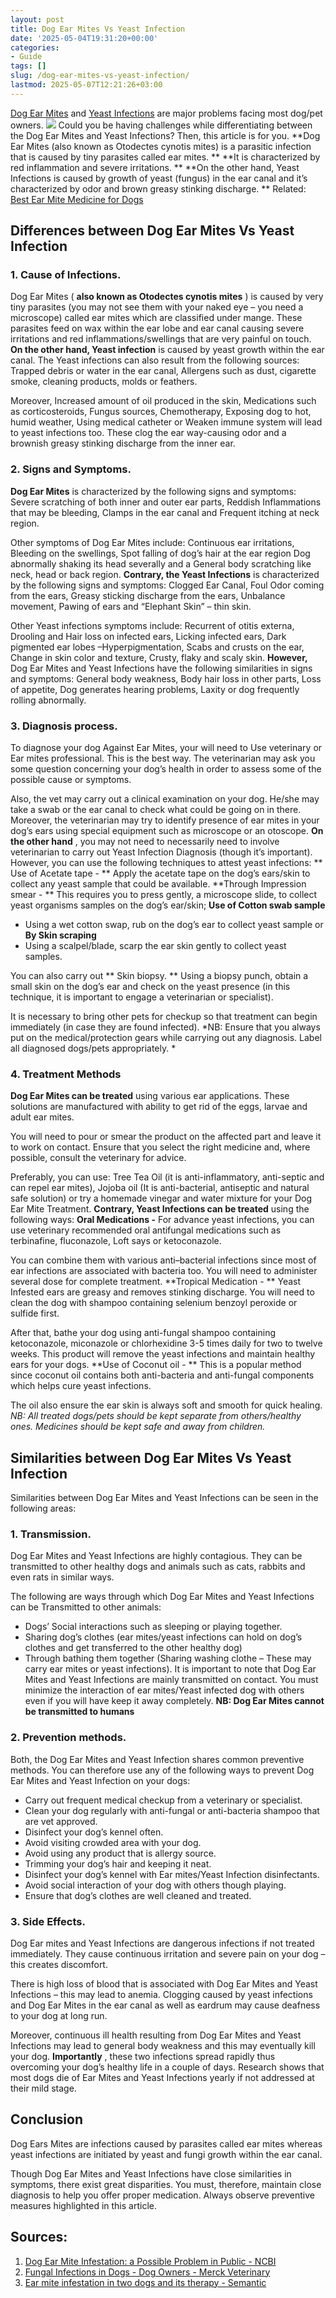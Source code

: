 ```yaml
---
layout: post
title: Dog Ear Mites Vs Yeast Infection
date: '2025-05-04T19:31:20+00:00'
categories:
- Guide
tags: []
slug: /dog-ear-mites-vs-yeast-infection/
lastmod: 2025-05-07T12:21:26+03:00
---
```


[Dog Ear Mites](https://www.petmd.com/dog/conditions/infectious-parasitic/how-treat-ear-mites-dogs)
and
[Yeast Infections](https://vcahospitals.com/know-your-pet/yeast-dermatitis-in-dogs)
are major problems facing most dog/pet owners.
![](/assets/img/12/Pest-Control.jpg)
Could you be having challenges while differentiating between the Dog Ear Mites and Yeast Infections? Then, this article is for you.
**Dog Ear Mites (also known as Otodectes cynotis mites) is a parasitic infection that is caused by tiny parasites called ear mites. **
**It is characterized by red inflammation and severe irritations. **
**On the other hand, Yeast Infections is caused by growth of yeast (fungus) in the ear canal and it’s characterized by odor and brown greasy stinking discharge. **
Related:
[Best Ear Mite Medicine for Dogs](https://pestpolicy.com/best-ear-mite-medicine-for-dogs/)
## Differences between Dog Ear Mites Vs Yeast Infection
### 1. Cause of Infections.
Dog Ear Mites (
**also known as Otodectes cynotis mites**
) is caused by very tiny parasites (you may not see them with your naked eye – you need a microscope) called ear mites which are classified under mange. These parasites feed on wax within the ear lobe and ear canal causing severe irritations and red inflammations/swellings that are very painful on touch.
**On the other hand, Yeast infection**
is caused by yeast growth within the ear canal. The Yeast infections can also result from the following sources: Trapped debris or water in the ear canal, Allergens such as dust, cigarette smoke, cleaning products, molds or feathers.

Moreover, Increased amount of oil produced in the skin, Medications such as corticosteroids, Fungus sources, Chemotherapy, Exposing dog to hot, humid weather, Using medical catheter or Weaken immune system will lead to yeast infections too. These clog the ear way-causing odor and a brownish greasy stinking discharge from the inner ear.
### 2. Signs and Symptoms.
**Dog Ear Mites**
is characterized by the following signs and symptoms: Severe scratching of both inner and outer ear parts, Reddish Inflammations that may be bleeding, Clamps in the ear canal and Frequent itching at neck region.

Other symptoms of Dog Ear Mites include: Continuous ear irritations, Bleeding on the swellings, Spot falling of dog’s hair at the ear region Dog abnormally shaking its head severally and a General body scratching like neck, head or back region.
**Contrary, the Yeast Infections**
is characterized by the following signs and symptoms: Clogged Ear Canal, Foul Odor coming from the ears, Greasy sticking discharge from the ears, Unbalance movement, Pawing of ears and “Elephant Skin” – thin skin.

Other Yeast infections symptoms include: Recurrent of otitis externa, Drooling and Hair loss on infected ears, Licking infected ears, Dark pigmented ear lobes –Hyperpigmentation, Scabs and crusts on the ear, Change in skin color and texture, Crusty, flaky and scaly skin.
**However,**
Dog Ear Mites and Yeast Infections have the following similarities in signs and symptoms: General body weakness, Body hair loss in other parts, Loss of appetite, Dog generates hearing problems, Laxity or dog frequently rolling abnormally.
### 3. Diagnosis process.
To diagnose your dog Against Ear Mites, your will need to Use veterinary or Ear mites professional. This is the best way. The veterinarian may ask you some question concerning your dog’s health in order to assess some of the possible cause or symptoms.

Also, the vet may carry out a clinical examination on your dog. He/she may take a swab or the ear canal to check what could be going on in there. Moreover, the veterinarian may try to identify presence of ear mites in your dog’s ears using special equipment such as microscope or an otoscope.
**On the other hand**
, you may not need to necessarily need to involve veterinarian to carry out Yeast Infection Diagnosis (though it’s important). However, you can use the following techniques to attest yeast infections:
** Use of Acetate tape - **
Apply the acetate tape on the dog’s ears/skin to collect any yeast sample that could be available.
**Through Impression smear - **
This requires you to press gently, a microscope slide, to collect yeast organisms samples on the dog’s ear/skin;
**Use of Cotton swab sample**
- Using a wet cotton swap, rub on the dog’s ear to collect yeast sample or
**By Skin scraping**
- Using a scalpel/blade, scarp the ear skin gently to collect yeast samples.

You can also carry out
** Skin biopsy. **
Using a biopsy punch, obtain a small skin on the dog’s ear and check on the yeast presence (in this technique, it is important to engage a veterinarian or specialist).

It is necessary to bring other pets for checkup so that treatment can begin immediately (in case they are found infected).
*NB: Ensure that you always put on the medical/protection gears while carrying out any diagnosis. Label all diagnosed dogs/pets appropriately. *
### 4. Treatment Methods
**Dog Ear Mites can be treated**
using various ear applications. These solutions are manufactured with ability to get rid of the eggs, larvae and adult ear mites.

You will need to pour or smear the product on the affected part and leave it to work on contact. Ensure that you select the right medicine and, where possible, consult the veterinary for advice.

Preferably, you can use: Tree Tea Oil (it is anti-inflammatory, anti-septic and can repel ear mites), Jojoba oil (It is anti-bacterial, antiseptic and natural safe solution) or try a homemade vinegar and water mixture for your Dog Ear Mite Treatment.
**Contrary, Yeast Infections can be treated**
using the following ways:
**Oral Medications -**
For advance yeast infections, you can use veterinary recommended oral antifungal medications such as terbinafine, fluconazole, Loft says or ketoconazole.

You can combine them with various anti–bacterial infections since most of ear infections are associated with bacteria too. You will need to administer several dose for complete treatment.
**Tropical Medication - **
Yeast Infested ears are greasy and removes stinking discharge. You will need to clean the dog with shampoo containing selenium benzoyl peroxide or sulfide first.

After that, bathe your dog using anti-fungal shampoo containing ketoconazole, miconazole or chlorhexidine 3-5 times daily for two to twelve weeks. This product will remove the yeast infections and maintain healthy ears for your dogs.
**Use of Coconut oil - **
This is a popular method since coconut oil contains both anti-bacteria and anti-fungal components which helps cure yeast infections.

The oil also ensure the ear skin is always soft and smooth for quick healing.
*NB: All treated dogs/pets should be kept separate from others/healthy ones. Medicines should be kept safe and away from children.*
## Similarities between Dog Ear Mites Vs Yeast Infection
Similarities between Dog Ear Mites and Yeast Infections can be seen in the following areas:
### 1. Transmission.
Dog Ear Mites and Yeast Infections are highly contagious. They can be transmitted to other healthy dogs and animals such as cats, rabbits and even rats in similar ways.

The following are ways through which Dog Ear Mites and Yeast Infections can be Transmitted to other animals:
- Dogs’ Social interactions such as sleeping or playing together.
- Sharing dog’s clothes (ear mites/yeast infections can hold on dog’s clothes and get transferred to the other healthy dog)
- Through bathing them together (Sharing washing clothe – These may carry ear mites or yeast infections).
It is important to note that Dog Ear Mites and Yeast Infections are mainly transmitted on contact. You must minimize the interaction of ear mites/Yeast infected dog with others even if you will have keep it away completely.
**NB: Dog Ear Mites cannot be transmitted to humans**
### 2. Prevention methods.
Both, the Dog Ear Mites and Yeast Infection shares common preventive methods. You can therefore use any of the following ways to prevent Dog Ear Mites and Yeast Infection on your dogs:
- Carry out frequent medical checkup from a veterinary or specialist.
- Clean your dog regularly with anti-fungal or anti-bacteria shampoo that are vet approved.
- Disinfect your dog’s kennel often.
- Avoid visiting crowded area with your dog.
- Avoid using any product that is allergy source.
- Trimming your dog’s hair and keeping it neat.
- Disinfect your dog’s kennel with Ear mites/Yeast Infection disinfectants.
- Avoid social interaction of your dog with others though playing.
- Ensure that dog’s clothes are well cleaned and treated.
### 3. Side Effects.
Dog Ear mites and Yeast Infections are dangerous infections if not treated immediately. They cause continuous irritation and severe pain on your dog – this creates discomfort.

There is high loss of blood that is associated with Dog Ear Mites and Yeast Infections – this may lead to anemia. Clogging caused by yeast infections and Dog Ear Mites in the ear canal as well as eardrum may cause deafness to your dog at long run.

Moreover, continuous ill health resulting from Dog Ear Mites and Yeast Infections may lead to general body weakness and this may eventually kill your dog.
**Importantly**
, these two infections spread rapidly thus overcoming your dog’s healthy life in a couple of days. Research shows that most dogs die of Ear Mites and Yeast Infections yearly if not addressed at their mild stage.
## Conclusion
Dog Ears Mites are infections caused by parasites called ear mites whereas yeast infections are initiated by yeast and fungi growth within the ear canal.

Though Dog Ear Mites and Yeast Infections have close similarities in symptoms, there exist great disparities. You must, therefore, maintain close diagnosis to help you offer proper medication. Always observe preventive measures highlighted in this article.
## Sources:
1. [Dog Ear Mite Infestation: a Possible Problem in Public - NCBI](https://www.ncbi.nlm.nih.gov/pmc/articles/PMC3385579/)
2. [Fungal Infections in Dogs - Dog Owners - Merck Veterinary](https://www.merckvetmanual.com/dog-owners/disorders-affecting-multiple-body-systems-of-dogs/fungal-infections-in-dogs)
3. [Ear mite infestation in two dogs and its therapy - Semantic](https://pdfs.semanticscholar.org/d7de/fd2f45d76a05e38dce1153d104d26e2f0705.pdf)

